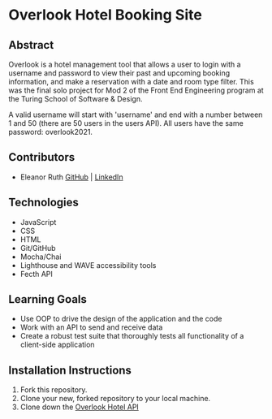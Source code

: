 # Overlook Hotel Booking Site

## Abstract

Overlook is a hotel management tool that allows a user to login with a username and password to view their past and upcoming booking information, and make a reservation with a date and room type filter. This was the final solo project for Mod 2 of the Front End Engineering program at the Turing School of Software & Design.

A valid username will start with 'username' and end with a number between 1 and 50 (there are 50 users in the users API). All users have the same password: overlook2021.
## Contributors 
- Eleanor Ruth [GitHub](https://github.com/Eleanorgruth) | [LinkedIn](https://www.linkedin.com/in/eleanorgruth/)
## Technologies 
- JavaScript
- CSS
- HTML
- Git/GitHub
- Mocha/Chai
- Lighthouse and WAVE accessibility tools
- Fecth API

## Learning Goals
- Use OOP to drive the design of the application and the code
- Work with an API to send and receive data
- Create a robust test suite that thoroughly tests all functionality of a client-side application

## Installation Instructions 
1. Fork this repository.
2. Clone your new, forked repository to your local machine.
3. Clone down the [Overlook Hotel API](https://github.com/turingschool-examples/webpack-starter-kit)

